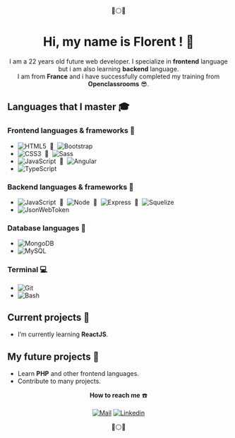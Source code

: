 <div align="center">

:large_blue_circle::white_circle::red_circle:
  
# Hi, my name is Florent ! :wave:
I am a 22 years old future web developer. I specialize in **frontend** language but i am also learning **backend** language.</br>
I am from **France** and i have successfully completed my training from **Openclassrooms** :sunglasses:.

</div>

## Languages that I master :mortar_board:

### Frontend languages & frameworks :tulip:
- ![HTML5](https://img.shields.io/badge/-HTML5-%23E44D27?style=flat-square&logo=html5&logoColor=ffffff)  :handshake:  ![Bootstrap](https://img.shields.io/badge/-Bootstrap-563D7C?style=flat-square&logo=Bootstrap)
- ![CSS3](https://img.shields.io/badge/-CSS3-%231572B6?style=flat-square&logo=css3)  :handshake:  ![Sass](https://img.shields.io/badge/-Sass-%23CC6699?style=flat-square&logo=sass&logoColor=ffffff)
- ![JavaScript](https://img.shields.io/badge/-JavaScript-%23F7DF1C?style=flat-square&logo=javascript&logoColor=black)  :handshake:  ![Angular](https://img.shields.io/badge/-Angular-DD0031?style=flat-square&logo=angular)
- ![TypeScript](https://img.shields.io/badge/TypeScript-007ACC?style=flat-square&logo=typescript&logoColor=white)

### Backend languages & frameworks :mechanical_leg:
- ![JavaScript](https://img.shields.io/badge/-JavaScript-%23F7DF1C?style=flat-square&logo=javascript&logoColor=black)  :handshake:  ![Node](https://img.shields.io/badge/-Node.js-43853D?style=flat-square&logo=node.js&logoColor=white)  :handshake:  ![Express](https://img.shields.io/badge/Express.js-404D59?style=flat-square)  :handshake:  ![Squelize](https://img.shields.io/badge/sequelize-323330?style=flat-square&logo=sequelize&logoColor=blue)
- ![JsonWebToken](https://img.shields.io/badge/json%20web%20tokens-323330?style=flat-square&logo=json-web-tokens&logoColor=pink)

### Database languages :floppy_disk:
- ![MongoDB](https://img.shields.io/badge/MongoDB-4EA94B?style=flat-square&logo=mongodb&logoColor=white)
- ![MySQL](https://img.shields.io/badge/MySQL-00000F?style=flat-square&logo=mysql&logoColor=white)

### Terminal :computer:
- ![Git](https://img.shields.io/badge/GIT-E44C30?style=flat-square&logo=git&logoColor=white)
- ![Bash](https://img.shields.io/badge/GNU%20Bash-4EAA25?style=flat-square&logo=GNU%20Bash&logoColor=white)

## Current projects :briefcase:
- I’m currently learning **ReactJS**.

## My future projects :calendar:
- Learn **PHP** and other frontend languages.
- Contribute to many projects.
  
<div align="center">
  
**How to reach me** :phone: </br></br>
[![Mail](https://img.shields.io/badge/-florentjouinot99@gmail.com-gray?style=flat-square&logo=gmail&logoColor=red&link=https://linkedin.com/in/florent-jouinot-9530b41b7/)](mailto:florentjouinot99@gmail.com)
[![Linkedin](https://img.shields.io/badge/-Florent%20Jouinot-blue?style=flat-square&logo=linkedin&logoColor=white&link=https://linkedin.com/in/florent-jouinot-9530b41b7/)](https://linkedin.com/in/florent-jouinot-9530b41b7/)

:large_blue_circle::white_circle::red_circle:
